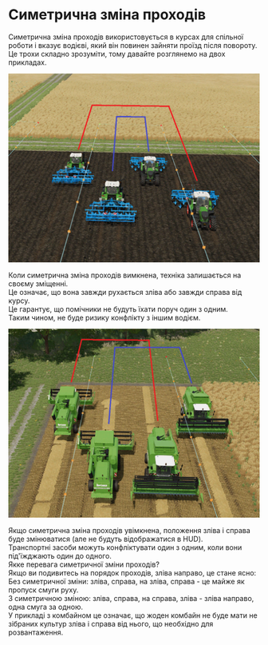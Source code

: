 # Симетрична зміна проходів
  
Симетрична зміна проходів використовується в курсах для спільної роботи і вказує водієві, який він повинен зайняти проїзд після повороту.  
Це трохи складно зрозуміти, тому давайте розглянемо на двох прикладах.  


![Image](../assets/images/regularchange_0_0_1020_765.png)

  
Коли симетрична зміна проходів вимкнена, техніка залишається на своєму зміщенні.  
Це означає, що вона завжди рухається зліва або завжди справа від курсу.  
Це гарантує, що помічники не будуть їхати поруч один з одним.  
Таким чином, не буде ризику конфлікту з іншим водієм.  


![Image](../assets/images/symetricchange_0_0_1020_765.png)

  
Якщо симетрична зміна проходів увімкнена, положення зліва і справа буде змінюватися (але не будуть відображатися в HUD).  
Транспортні засоби можуть конфліктувати один з одним, коли вони під'їжджають один до одного.  
Якке перевага симетричної зміни проходів?  
Якщо ви подивитесь на порядок проходів, зліва направо, це стане ясно:  
Без симетричної зміни: зліва, справа, на зліва, справа - це майже як пропуск смуги руху.  
З симетричною зміною: зліва, справа, на справа, зліва - зліва направо, одна смуга за одною.  
У прикладі з комбайном це означає, що жоден комбайн не буде мати не зібраних культур зліва і справа від нього, що необхідно для розвантаження.  


